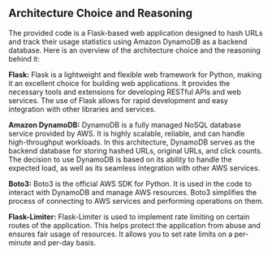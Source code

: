 ## Architecture Choice and Reasoning

The provided code is a Flask-based web application designed to hash URLs and track their usage statistics using Amazon DynamoDB as a backend database. Here is an overview of the architecture choice and the reasoning behind it:

**Flask:** Flask is a lightweight and flexible web framework for Python, making it an excellent choice for building web applications. It provides the necessary tools and extensions for developing RESTful APIs and web services. The use of Flask allows for rapid development and easy integration with other libraries and services.

**Amazon DynamoDB:** DynamoDB is a fully managed NoSQL database service provided by AWS. It is highly scalable, reliable, and can handle high-throughput workloads. In this architecture, DynamoDB serves as the backend database for storing hashed URLs, original URLs, and click counts. The decision to use DynamoDB is based on its ability to handle the expected load, as well as its seamless integration with other AWS services.

**Boto3:** Boto3 is the official AWS SDK for Python. It is used in the code to interact with DynamoDB and manage AWS resources. Boto3 simplifies the process of connecting to AWS services and performing operations on them.

**Flask-Limiter:** Flask-Limiter is used to implement rate limiting on certain routes of the application. This helps protect the application from abuse and ensures fair usage of resources. It allows you to set rate limits on a per-minute and per-day basis.


